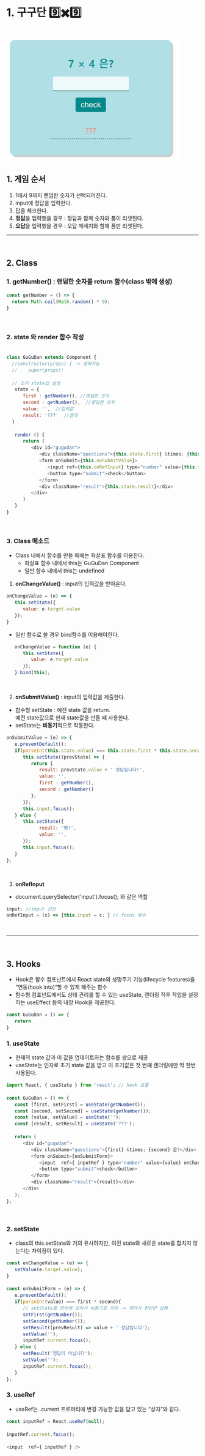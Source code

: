 # 1. 구구단 9️⃣✖️9️⃣

<br />
<img src="https://github.com/lee-suyeon/react-app/blob/master/webgame/img/gugudan.JPG?raw=true" width="450px" alt="gugudan"></img>
<br/>

## 1. 게임 순서
1. 1에서 9까지 랜덤한 숫자가 선택되어진다. 
2. input에 정답을 입력한다.
3. 답을 체크한다. 
4. **정답**을 입력했을 경우 : 정답과 함께 숫자와 폼이 리셋된다.
5. **오답**을 입력했을 경우 : 오답 메세지와 함께 폼만 리셋된다. 

***

<br/>

## 2. Class

### 1.  **getNumber()** : 랜덤한 숫자를 return 함수(class 밖에 생성)
```javascript
const getNumber = () => {
  return Math.ceil(Math.random() * 9);
}
```
<br/>

### 2. **state** 와 **render** 함수 작성
```javascript

class GuGuDan extends Component {
  //constructor(props) { -> 생략가능
  //    super(props);

  // 초기 state값 설정
   state = {
      first : getNumber(), //랜덤한 숫자
      second : getNumber(),  //랜덤한 숫자
      value: '',  //입력값
      result: '???'  //결과
  }

   render () {
      return (
         <div id="gugudan">
            <div className="questions">{this.state.first} &times; {this.state.second} 은?</div>
            <form onSubmit={this.onSubmitValue}>
               <input ref={this.onRefInput} type="number" value={this.state.value} onChange={this.onChangeValue} />
               <button type="submit">check</button>
            </form>
            <div className="result">{this.state.result}</div>
         </div>
      )
   }
}

```
<br />

### 3. Class 메소드
* Class 내에서 함수를 만들 때에는 화살표 함수를 이용한다.
   * 화살표 함수 내에서 this는 GuGuDan Component
   * 일반 함수 내에서 this는 undefined


1.  **onChangeValue()** : input의 입력값을 받아온다.
```javaScript
onChangeValue = (e) => {
   this.setState({
      value: e.target.value
   });
}
```
* 일반 함수로 쓸 경우 bind함수를 이용해야한다. 
```javascript
   onChangeValue = function (e) {
      this.setState({
         value: e.target.value
      });
   }.bind(this);
```
<br/>

2. **onSubmitValue()** : input의 입력값을 제출한다.

* 함수형 setState : 예전 state 값을 return.   
예전 state값으로 현재 state값을 만들 때 사용한다.
* setState는 **비동기**적으로 작동한다. 

```javaScript
onSubmitValue = (e) => {
   e.preventDefault();
   if(parseInt(this.state.value) === this.state.first * this.state.second){
      this.setState((prevState) => {
         return {
            result: prevState.value + ' 정답입니다!',
            value: '',
            first : getNumber(),
            second : getNumber()
         };
      });
      this.input.focus();
   } else {
      this.setState({
            result: '땡!',
            value: '',
      });
      this.input.focus();
   }
};
```
<br/>

3. **onRefInput**
* document.querySelector('input').focus(); 와 같은 역할

```javascript
input; //input 선언
onRefInput = (c) => {this.input = c; } // focus 함수
```
<br/>

***

<br/>

## 3. Hooks
* Hook은 함수 컴포넌트에서 React state와 생명주기 기능(lifecycle features)을 “연동(hook into)“할 수 있게 해주는 함수
* 함수형 컴포넌트에서도 상태 관리를 할 수 있는 useState, 렌더링 직후 작업을 설정하는 useEffect 등의 내장 Hook을 제공한다. 

```javascript
const GuGuDan = () => {
   return
}
```


### 1. useState
* 현재의 state 값과 이 값을 업데이트하는 함수를 쌍으로 제공
* useState는 인자로 초기 state 값을 받고 이 초기값은 첫 번째 렌더링에만 딱 한번 사용된다.
```javascript
import React, { useState } from 'react'; // hook 호출

const GuGuDan = () => {
   const [first, setFirst] = useState(getNumber());
   const [second, setSecond] = useState(getNumber());
   const [value, setValue] = useState('');
   const [result, setResult] = useState('???');

   return (
      <div id="gugudan">
         <div className="questions">{first} &times; {second} 은?</div>
         <form onSubmit={onSubmitForm}>
            <input  ref={ inputRef } type="number" value={value} onChange={onChangeValue} />
            <button type="submit">check</button>
         </form>
         <div className="result">{result}</div>
      </div>
   );
};

```
<br/>

### 2. setState
* class의 this.setState와 거의 유사하지만, 이전 state와 새로운 state를 합치지 않는다는 차이점이 있다. 
```javascript
const onChangeValue = (e) => {
   setValue(e.target.value);
}

const onSubmitForm = (e) => {
   e.preventDefault();
   if(parseInt(value) === first * second){ 
      // setState를 한번에 모아서 비동기로 처리 -> 렌더가 한번만 실행
      setFirst(getNumber());
      setSecond(getNumber());
      setResult((prevResult) => value + ' 정답입니다');
      setValue('');
      inputRef.current.focus();
   } else {
      setResult('정답이 아닙니다');
      setValue('');
      inputRef.current.focus();
   }
};

```

### 3. useRef
* useRef는 .current 프로퍼티에 변경 가능한 값을 담고 있는 “상자”와 같다.
```javascript
const inputRef = React.useRef(null);

inputRef.current.focus();

<input  ref={ inputRef } />
```
